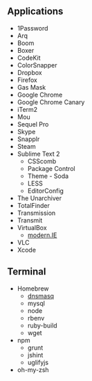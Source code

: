 ## Applications

* 1Password
* Arq
* Boom
* Boxer
* CodeKit
* ColorSnapper
* Dropbox
* Firefox
* Gas Mask
* Google Chrome
* Google Chrome Canary
* iTerm2
* Mou
* Sequel Pro
* Skype
* Snapplr
* Steam
* Sublime Text 2
  * CSScomb
  * Package Control
  * Theme - Soda
  * LESS
  * EditorConfig
* The Unarchiver
* TotalFinder
* Transmission
* Transmit
* VirtualBox
  * [modern.IE](http://www.modern.ie/en-us/virtualization-tools)
* VLC
* Xcode

## Terminal

* Homebrew
  * [dnsmasq](http://www.echoditto.com/blog/never-touch-your-local-etchosts-file-os-x-again)
  * mysql
  * node
  * rbenv
  * ruby-build
  * wget
* npm
  * grunt
  * jshint
  * uglifyjs
* oh-my-zsh